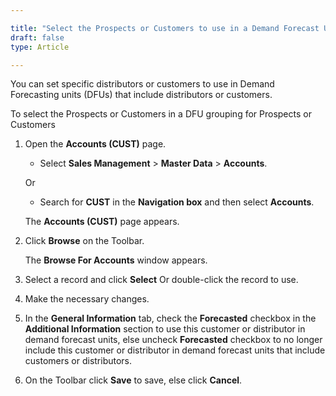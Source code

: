 ```yaml
---

title: "Select the Prospects or Customers to use in a Demand Forecast Unit (DFU) grouping for Prospects or Customers (R1-NA)"
draft: false
type: Article

---
```


You can set specific distributors or customers to use in Demand Forecasting units (DFUs) that include distributors or customers.

To select the Prospects or Customers in a DFU grouping for Prospects or Customers

1. Open the **Accounts (CUST)** page.

    - Select **Sales Management** > **Master Data** > **Accounts**.

    Or

    - Search for **CUST** in the **Navigation box** and then select **Accounts**.

   The **Accounts (CUST)** page appears.

2. Click **Browse** on the Toolbar.

    The **Browse For Accounts** window appears.

3. Select a record and click **Select** Or double-click the record to use.

4. Make the necessary changes.

5. In the **General Information** tab, check the **Forecasted** checkbox in the **Additional Information** section to use this customer or distributor in demand forecast units, else uncheck **Forecasted** checkbox to no longer include this customer or distributor in demand forecast units that include customers or distributors.

6. On the Toolbar click **Save** to save, else click **Cancel**.